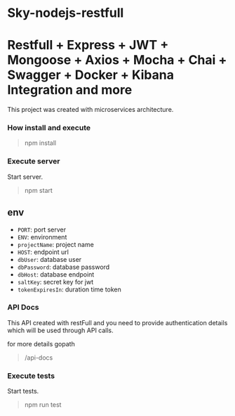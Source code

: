 # Sky-nodejs-restfull
# Restfull + Express + JWT + Mongoose + Axios +  Mocha + Chai + Swagger + Docker + Kibana Integration and more

This project was created with microservices architecture.

### <i class="icon-hdd"></i> How install and execute

> npm install

### Execute server
Start server.
> npm start

## env

- `PORT`: port server
- `ENV`: environment
- `projectName`: project name
- `HOST`: endpoint url
- `dbUser`: database user
- `dbPassword`: database password
- `dbHost`: database endpoint
- `saltKey`: secret key for jwt 
- `tokenExpiresIn`: duration time token


### API Docs

This API created with restFull and you need to provide authentication details which will be used through API calls.

for more details gopath

> /api-docs

### Execute tests
Start tests.
> npm run test
